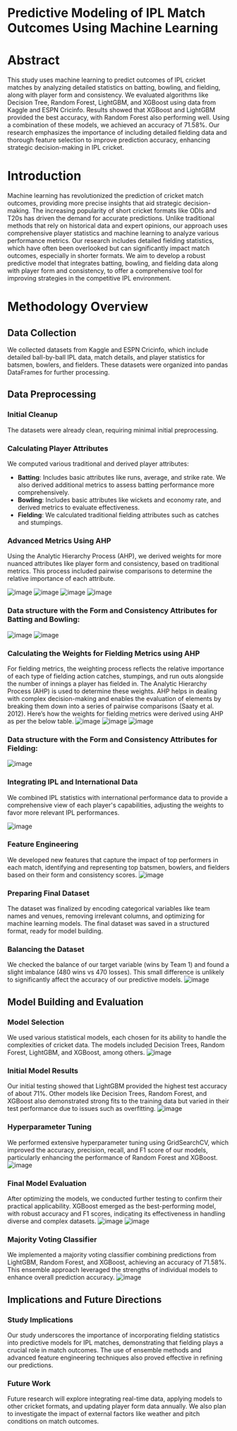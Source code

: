 # Predictive Modeling of IPL Match Outcomes Using Machine Learning

# Abstract
This study uses machine learning to predict outcomes of IPL cricket matches by analyzing detailed statistics on batting, bowling, and fielding, along with player form and consistency. We evaluated algorithms like Decision Tree, Random Forest, LightGBM, and XGBoost using data from Kaggle and ESPN Cricinfo. Results showed that XGBoost and LightGBM provided the best accuracy, with Random Forest also performing well. Using a combination of these models, we achieved an accuracy of 71.58%. Our research emphasizes the importance of including detailed fielding data and thorough feature selection to improve prediction accuracy, enhancing strategic decision-making in IPL cricket.

# Introduction
Machine learning has revolutionized the prediction of cricket match outcomes, providing more precise insights that aid strategic decision-making. The increasing popularity of short cricket formats like ODIs and T20s has driven the demand for accurate predictions. Unlike traditional methods that rely on historical data and expert opinions, our approach uses comprehensive player statistics and machine learning to analyze various performance metrics. Our research includes detailed fielding statistics, which have often been overlooked but can significantly impact match outcomes, especially in shorter formats. We aim to develop a robust predictive model that integrates batting, bowling, and fielding data along with player form and consistency, to offer a comprehensive tool for improving strategies in the competitive IPL environment.

# Methodology Overview

## Data Collection
We collected datasets from Kaggle and ESPN Cricinfo, which include detailed ball-by-ball IPL data, match details, and player statistics for batsmen, bowlers, and fielders. These datasets were organized into pandas DataFrames for further processing.

## Data Preprocessing
### Initial Cleanup
The datasets were already clean, requiring minimal initial preprocessing.

### Calculating Player Attributes
We computed various traditional and derived player attributes:
- **Batting**: Includes basic attributes like runs, average, and strike rate. We also derived additional metrics to assess batting performance more comprehensively.
- **Bowling**: Includes basic attributes like wickets and economy rate, and derived metrics to evaluate effectiveness.
- **Fielding**: We calculated traditional fielding attributes such as catches and stumpings.

### Advanced Metrics Using AHP
Using the Analytic Hierarchy Process (AHP), we derived weights for more nuanced attributes like player form and consistency, based on traditional metrics. This process included pairwise comparisons to determine the relative importance of each attribute.

![image](https://github.com/revanthkrishnamg/IPL-Game-Outcome-Prediction/assets/149286080/0aff2c84-4fc7-4bec-8760-c0d044ebc09d)
![image](https://github.com/revanthkrishnamg/IPL-Game-Outcome-Prediction/assets/149286080/94bacc57-46f2-4a90-bb33-3c584dfc8225)
![image](https://github.com/revanthkrishnamg/IPL-Game-Outcome-Prediction/assets/149286080/06a16b46-4ab3-422f-a410-b083db3ad60d)
![image](https://github.com/revanthkrishnamg/IPL-Game-Outcome-Prediction/assets/149286080/b8501cdb-bb95-4f1b-b216-61a833e97e74)

### Data structure with the Form and Consistency Attributes for Batting and Bowling:
![image](https://github.com/revanthkrishnamg/IPL-Game-Outcome-Prediction/assets/149286080/3c40e2d6-c8a8-4c54-955c-67eb30b0affb)
![image](https://github.com/revanthkrishnamg/IPL-Game-Outcome-Prediction/assets/149286080/66258031-fb62-4df1-8f11-16b248572e74)


### Calculating the Weights for Fielding Metrics using AHP
For fielding metrics, the weighting process reflects the relative importance of each type of fielding action catches, stumpings, and run outs alongside the number of innings a player has fielded in. The Analytic Hierarchy Process (AHP) is used to determine these weights. AHP helps in dealing with complex decision-making and enables the evaluation of elements by breaking them down into a series of pairwise comparisons (Saaty et al. 2012). Here’s how the weights for fielding metrics were derived using AHP as per the below table.
![image](https://github.com/revanthkrishnamg/IPL-Game-Outcome-Prediction/assets/149286080/38ea5b05-eefe-4ac9-b882-b7552e0b12a8)
![image](https://github.com/revanthkrishnamg/IPL-Game-Outcome-Prediction/assets/149286080/86a19fd6-b4f2-4d84-86ea-a65e1777deeb)
![image](https://github.com/revanthkrishnamg/IPL-Game-Outcome-Prediction/assets/149286080/aa499b97-0daf-4bde-a505-f257e89f1743)

### Data structure with the Form and Consistency Attributes for Fielding:
![image](https://github.com/revanthkrishnamg/IPL-Game-Outcome-Prediction/assets/149286080/0e36d7f3-719a-4d39-abb8-ea37210f360e)

### Integrating IPL and International Data
We combined IPL statistics with international performance data to provide a comprehensive view of each player's capabilities, adjusting the weights to favor more relevant IPL performances.

![image](https://github.com/revanthkrishnamg/IPL-Game-Outcome-Prediction/assets/149286080/b4113e69-c94f-4f18-b21b-1f0bc647e275)

### Feature Engineering
We developed new features that capture the impact of top performers in each match, identifying and representing top batsmen, bowlers, and fielders based on their form and consistency scores.
![image](https://github.com/revanthkrishnamg/IPL-Game-Outcome-Prediction/assets/149286080/8bc7201c-aae3-4a2b-8e06-5cb63606db01)

### Preparing Final Dataset
The dataset was finalized by encoding categorical variables like team names and venues, removing irrelevant columns, and optimizing for machine learning models. The final dataset was saved in a structured format, ready for model building.

### Balancing the Dataset
We checked the balance of our target variable (wins by Team 1) and found a slight imbalance (480 wins vs 470 losses). This small difference is unlikely to significantly affect the accuracy of our predictive models.
![image](https://github.com/revanthkrishnamg/IPL-Game-Outcome-Prediction/assets/149286080/4610459d-20c7-4086-b1ce-7f80cbb28a5a)

## Model Building and Evaluation

### Model Selection
We used various statistical models, each chosen for its ability to handle the complexities of cricket data. The models included Decision Trees, Random Forest, LightGBM, and XGBoost, among others.
![image](https://github.com/revanthkrishnamg/IPL-Game-Outcome-Prediction/assets/149286080/133e1b67-40b8-4110-9e32-43dfc485480b)

### Initial Model Results
Our initial testing showed that LightGBM provided the highest test accuracy of about 71%. Other models like Decision Trees, Random Forest, and XGBoost also demonstrated strong fits to the training data but varied in their test performance due to issues such as overfitting.
![image](https://github.com/revanthkrishnamg/IPL-Game-Outcome-Prediction/assets/149286080/1503bd32-93cd-41fc-855d-eec2137892b8)

### Hyperparameter Tuning
We performed extensive hyperparameter tuning using GridSearchCV, which improved the accuracy, precision, recall, and F1 score of our models, particularly enhancing the performance of Random Forest and XGBoost.
![image](https://github.com/revanthkrishnamg/IPL-Game-Outcome-Prediction/assets/149286080/79d2b48b-27ac-4151-a295-1322ec73765d)

### Final Model Evaluation
After optimizing the models, we conducted further testing to confirm their practical applicability. XGBoost emerged as the best-performing model, with robust accuracy and F1 scores, indicating its effectiveness in handling diverse and complex datasets.
![image](https://github.com/revanthkrishnamg/IPL-Game-Outcome-Prediction/assets/149286080/2bad1e97-315b-4265-bfee-9d678cc6443b)
![image](https://github.com/revanthkrishnamg/IPL-Game-Outcome-Prediction/assets/149286080/36d278d8-87df-4225-9e7b-32adbeeec5f2)

### Majority Voting Classifier
We implemented a majority voting classifier combining predictions from LightGBM, Random Forest, and XGBoost, achieving an accuracy of 71.58%. This ensemble approach leveraged the strengths of individual models to enhance overall prediction accuracy.
![image](https://github.com/revanthkrishnamg/IPL-Game-Outcome-Prediction/assets/149286080/2aab39ae-56ab-4deb-b06a-989c3f553a6f)

## Implications and Future Directions

### Study Implications
Our study underscores the importance of incorporating fielding statistics into predictive models for IPL matches, demonstrating that fielding plays a crucial role in match outcomes. The use of ensemble methods and advanced feature engineering techniques also proved effective in refining our predictions.

### Future Work
Future research will explore integrating real-time data, applying models to other cricket formats, and updating player form data annually. We also plan to investigate the impact of external factors like weather and pitch conditions on match outcomes.
